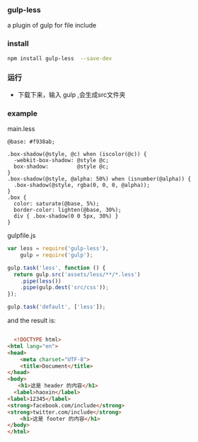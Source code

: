 ### gulp-less
a plugin of gulp for file include

### install
```bash
npm install gulp-less  --save-dev
```
### 运行

* 下载下来，输入 gulp ,会生成src文件夹

### example

main.less
```less
@base: #f938ab;

.box-shadow(@style, @c) when (iscolor(@c)) {
  -webkit-box-shadow: @style @c;
  box-shadow:         @style @c;
}
.box-shadow(@style, @alpha: 50%) when (isnumber(@alpha)) {
  .box-shadow(@style, rgba(0, 0, 0, @alpha));
}
.box {
  color: saturate(@base, 5%);
  border-color: lighten(@base, 30%);
  div { .box-shadow(0 0 5px, 30%) }
}
```

gulpfile.js
```js
var less = require('gulp-less'),
	gulp = require('gulp');

gulp.task('less', function () {
  return gulp.src('assets/less/**/*.less')
    .pipe(less())
    .pipe(gulp.dest('src/css'));
});

gulp.task('default', ['less']);
```

and the result is:
```html

  <!DOCTYPE html>
<html lang="en">
<head>
    <meta charset="UTF-8">
    <title>Document</title>
</head>
<body>
　　<h1>这是 header 的内容</h1>
  <label>haoxin</label>
<label>12345</label>
<strong>facebook.com/include</strong>
<strong>twitter.com/include</strong>
    <h1>这是 footer 的内容</h1>
</body>
</html>

```

